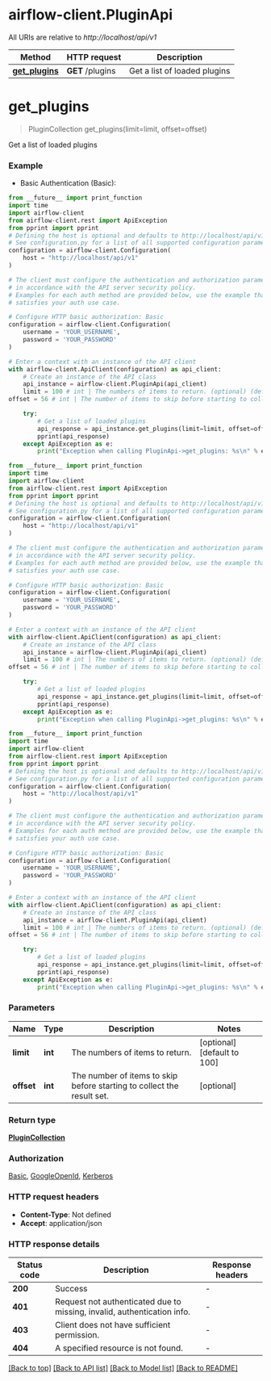 # airflow-client.PluginApi

All URIs are relative to *http://localhost/api/v1*

Method | HTTP request | Description
------------- | ------------- | -------------
[**get_plugins**](PluginApi.md#get_plugins) | **GET** /plugins | Get a list of loaded plugins


# **get_plugins**
> PluginCollection get_plugins(limit=limit, offset=offset)

Get a list of loaded plugins

### Example

* Basic Authentication (Basic):
```python
from __future__ import print_function
import time
import airflow-client
from airflow-client.rest import ApiException
from pprint import pprint
# Defining the host is optional and defaults to http://localhost/api/v1
# See configuration.py for a list of all supported configuration parameters.
configuration = airflow-client.Configuration(
    host = "http://localhost/api/v1"
)

# The client must configure the authentication and authorization parameters
# in accordance with the API server security policy.
# Examples for each auth method are provided below, use the example that
# satisfies your auth use case.

# Configure HTTP basic authorization: Basic
configuration = airflow-client.Configuration(
    username = 'YOUR_USERNAME',
    password = 'YOUR_PASSWORD'
)

# Enter a context with an instance of the API client
with airflow-client.ApiClient(configuration) as api_client:
    # Create an instance of the API class
    api_instance = airflow-client.PluginApi(api_client)
    limit = 100 # int | The numbers of items to return. (optional) (default to 100)
offset = 56 # int | The number of items to skip before starting to collect the result set. (optional)

    try:
        # Get a list of loaded plugins
        api_response = api_instance.get_plugins(limit=limit, offset=offset)
        pprint(api_response)
    except ApiException as e:
        print("Exception when calling PluginApi->get_plugins: %s\n" % e)
```

```python
from __future__ import print_function
import time
import airflow-client
from airflow-client.rest import ApiException
from pprint import pprint
# Defining the host is optional and defaults to http://localhost/api/v1
# See configuration.py for a list of all supported configuration parameters.
configuration = airflow-client.Configuration(
    host = "http://localhost/api/v1"
)

# The client must configure the authentication and authorization parameters
# in accordance with the API server security policy.
# Examples for each auth method are provided below, use the example that
# satisfies your auth use case.

# Configure HTTP basic authorization: Basic
configuration = airflow-client.Configuration(
    username = 'YOUR_USERNAME',
    password = 'YOUR_PASSWORD'
)

# Enter a context with an instance of the API client
with airflow-client.ApiClient(configuration) as api_client:
    # Create an instance of the API class
    api_instance = airflow-client.PluginApi(api_client)
    limit = 100 # int | The numbers of items to return. (optional) (default to 100)
offset = 56 # int | The number of items to skip before starting to collect the result set. (optional)

    try:
        # Get a list of loaded plugins
        api_response = api_instance.get_plugins(limit=limit, offset=offset)
        pprint(api_response)
    except ApiException as e:
        print("Exception when calling PluginApi->get_plugins: %s\n" % e)
```

```python
from __future__ import print_function
import time
import airflow-client
from airflow-client.rest import ApiException
from pprint import pprint
# Defining the host is optional and defaults to http://localhost/api/v1
# See configuration.py for a list of all supported configuration parameters.
configuration = airflow-client.Configuration(
    host = "http://localhost/api/v1"
)

# The client must configure the authentication and authorization parameters
# in accordance with the API server security policy.
# Examples for each auth method are provided below, use the example that
# satisfies your auth use case.

# Configure HTTP basic authorization: Basic
configuration = airflow-client.Configuration(
    username = 'YOUR_USERNAME',
    password = 'YOUR_PASSWORD'
)

# Enter a context with an instance of the API client
with airflow-client.ApiClient(configuration) as api_client:
    # Create an instance of the API class
    api_instance = airflow-client.PluginApi(api_client)
    limit = 100 # int | The numbers of items to return. (optional) (default to 100)
offset = 56 # int | The number of items to skip before starting to collect the result set. (optional)

    try:
        # Get a list of loaded plugins
        api_response = api_instance.get_plugins(limit=limit, offset=offset)
        pprint(api_response)
    except ApiException as e:
        print("Exception when calling PluginApi->get_plugins: %s\n" % e)
```

### Parameters

Name | Type | Description  | Notes
------------- | ------------- | ------------- | -------------
 **limit** | **int**| The numbers of items to return. | [optional] [default to 100]
 **offset** | **int**| The number of items to skip before starting to collect the result set. | [optional] 

### Return type

[**PluginCollection**](PluginCollection.md)

### Authorization

[Basic](../README.md#Basic), [GoogleOpenId](../README.md#GoogleOpenId), [Kerberos](../README.md#Kerberos)

### HTTP request headers

 - **Content-Type**: Not defined
 - **Accept**: application/json

### HTTP response details
| Status code | Description | Response headers |
|-------------|-------------|------------------|
**200** | Success |  -  |
**401** | Request not authenticated due to missing, invalid, authentication info. |  -  |
**403** | Client does not have sufficient permission. |  -  |
**404** | A specified resource is not found. |  -  |

[[Back to top]](#) [[Back to API list]](../README.md#documentation-for-api-endpoints) [[Back to Model list]](../README.md#documentation-for-models) [[Back to README]](../README.md)

